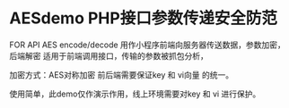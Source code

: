 # AESdemo PHP接口参数传递安全防范
FOR API AES encode/decode 
用作小程序前端向服务器传送数据，参数加密，后端解密
适用于前端调用接口，传输的参数被抓包分析，

加密方式：AES对称加密
前后端需要保证key 和 vi向量 的统一。

使用简单，此demo仅作演示作用，线上环境需要对key 和 vi 进行保护。


